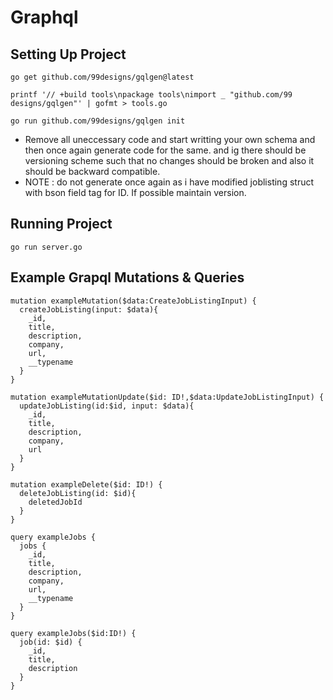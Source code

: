 
# Graphql


## Setting Up Project

```
go get github.com/99designs/gqlgen@latest

printf '// +build tools\npackage tools\nimport _ "github.com/99
designs/gqlgen"' | gofmt > tools.go

go run github.com/99designs/gqlgen init
```

- Remove all uneccessary code and start writting your own schema and then once again generate code for the same. and ig there should be versioning scheme such that no changes should be broken and also it should be backward compatible.
- NOTE : do not generate once again as i have modified joblisting struct with bson field tag for ID. If possible maintain version.

## Running Project

```
go run server.go
```

## Example Grapql Mutations & Queries

```
mutation exampleMutation($data:CreateJobListingInput) {
  createJobListing(input: $data){
    _id,
    title,
    description,
    company,
    url,
    __typename
  }
}

mutation exampleMutationUpdate($id: ID!,$data:UpdateJobListingInput) {
  updateJobListing(id:$id, input: $data){
    _id,
    title,
    description,
    company,
    url
  }
}

mutation exampleDelete($id: ID!) {
  deleteJobListing(id: $id){
    deletedJobId
  }
}

query exampleJobs {
  jobs {
    _id,
    title,
    description,
    company,
    url,
    __typename
  }
}

query exampleJobs($id:ID!) {
  job(id: $id) {
    _id,
    title,
    description
  }
}
```
